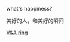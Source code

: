 what's happiness?

美好的人，和美好的瞬间

[V&A ring](http://collections.vam.ac.uk/item/O228374/ring-unknown/)
